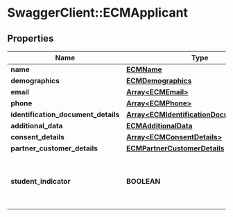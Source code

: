 # SwaggerClient::ECMApplicant

## Properties
Name | Type | Description | Notes
------------ | ------------- | ------------- | -------------
**name** | [**ECMName**](ECMName.md) |  | [optional] 
**demographics** | [**ECMDemographics**](ECMDemographics.md) |  | [optional] 
**email** | [**Array&lt;ECMEmail&gt;**](ECMEmail.md) |  | [optional] 
**phone** | [**Array&lt;ECMPhone&gt;**](ECMPhone.md) |  | [optional] 
**identification_document_details** | [**Array&lt;ECMIdentificationDocumentDetails&gt;**](ECMIdentificationDocumentDetails.md) |  | [optional] 
**additional_data** | [**ECMAdditionalData**](ECMAdditionalData.md) |  | [optional] 
**consent_details** | [**Array&lt;ECMConsentDetails&gt;**](ECMConsentDetails.md) |  | [optional] 
**partner_customer_details** | [**ECMPartnerCustomerDetails**](ECMPartnerCustomerDetails.md) |  | [optional] 
**student_indicator** | **BOOLEAN** | Indicates if the applicant is a student.Valid values are Yes or No | [optional] 

